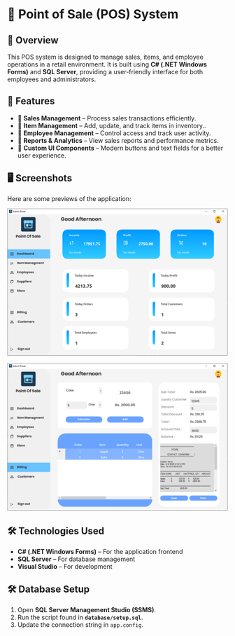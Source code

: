 ﻿# 📌 Point of Sale (POS) System

## 📝 Overview
This POS system is designed to manage sales, items, and employee operations in a retail environment. It is built using **C# (.NET Windows Forms)** and **SQL Server**, providing a user-friendly interface for both employees and administrators.

## 🚀 Features
- 🔹 **Sales Management** – Process sales transactions efficiently.  
- 🔹 **Item Management** – Add, update, and track items in inventory..  
- 🔹 **Employee Management** – Control access and track user activity.  
- 🔹 **Reports & Analytics** – View sales reports and performance metrics.  
- 🔹 **Custom UI Components** – Modern buttons and text fields for a better user experience.  

## 🖥️ Screenshots
Here are some previews of the application:

![Dashboard](./screenshots/dashboard.png)

![Billing Screen](./screenshots/billing.png)

## 🛠️ Technologies Used
- **C# (.NET Windows Forms)** – For the application frontend  
- **SQL Server** – For database management  
- **Visual Studio** – For development  

## 🛠 Database Setup
1. Open **SQL Server Management Studio (SSMS)**.  
2. Run the script found in **`database/setup.sql`**.  
3. Update the connection string in `app.config`. 

